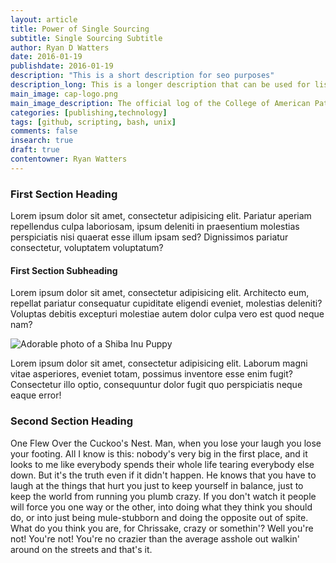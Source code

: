 ```yaml
---
layout: article
title: Power of Single Sourcing
subtitle: Single Sourcing Subtitle
author: Ryan D Watters
date: 2016-01-19
publishdate: 2016-01-19
description: "This is a short description for seo purposes"
description_long: This is a longer description that can be used for list views or for summaries of longer articles or abstracts of more scientific pieces.
main_image: cap-logo.png
main_image_description: The official log of the College of American Pathologists
categories: [publishing,technology]
tags: [github, scripting, bash, unix]
comments: false
insearch: true
draft: true         
contentowner: Ryan Watters
---
```


### First Section Heading

Lorem ipsum dolor sit amet, consectetur adipisicing elit. Pariatur aperiam repellendus culpa laboriosam, ipsum deleniti in praesentium molestias perspiciatis nisi quaerat esse illum ipsam sed? Dignissimos pariatur consectetur, voluptatem voluptatum?

#### First Section Subheading

Lorem ipsum dolor sit amet, consectetur adipisicing elit. Architecto eum, repellat pariatur consequatur cupiditate eligendi eveniet, molestias deleniti? Voluptas debitis excepturi molestiae autem dolor culpa vero est quod neque nam?

![Adorable photo of a Shiba Inu Puppy](https://ryansportfol.io/assets/images/shiba-inu.jpg)

Lorem ipsum dolor sit amet, consectetur adipisicing elit. Laborum magni vitae asperiores, eveniet totam, possimus inventore esse enim fugit? Consectetur illo optio, consequuntur dolor fugit quo perspiciatis neque eaque error!

### Second Section Heading

One Flew Over the Cuckoo's Nest. Man, when you lose your laugh you lose your footing. All I know is this: nobody's very big in the first place, and it looks to me like everybody spends their whole life tearing everybody else down. But it's the truth even if it didn't happen. He knows that you have to laugh at the things that hurt you just to keep yourself in balance, just to keep the world from running you plumb crazy. If you don't watch it people will force you one way or the other, into doing what they think you should do, or into just being mule-stubborn and doing the opposite out of spite. What do you think you are, for Chrissake, crazy or somethin'? Well you're not! You're not! You're no crazier than the average asshole out walkin' around on the streets and that's it.
